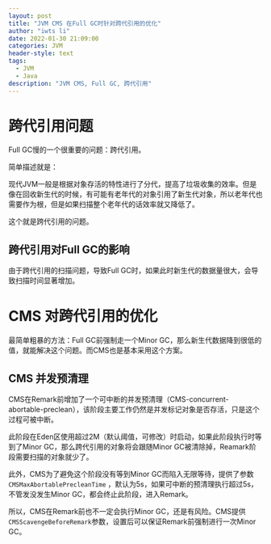 ```yaml
---
layout: post
title: "JVM CMS 在Full GC时针对跨代引用的优化"
author: "iwts li"
date: 2022-01-30 21:09:00
categories: JVM
header-style: text
tags:
  - JVM
  - Java
description: "JVM CMS, Full GC, 跨代引用"
---
```


# 跨代引用问题

Full GC慢的一个很重要的问题：跨代引用。

简单描述就是：

现代JVM一般是根据对象存活的特性进行了分代，提高了垃圾收集的效率。但是像在回收新生代的时候，有可能有老年代的对象引用了新生代对象，所以老年代也需要作为根，但是如果扫描整个老年代的话效率就又降低了。

这个就是跨代引用的问题。

## 跨代引用对Full GC的影响

由于跨代引用的扫描问题，导致Full GC时，如果此时新生代的数据量很大，会导致扫描时间显著增加。

# CMS 对跨代引用的优化

最简单粗暴的方法：Full GC前强制走一个Minor GC，那么新生代数据降到很低的值，就能解决这个问题。而CMS也是基本采用这个方案。

## CMS 并发预清理

CMS在Remark前增加了一个可中断的并发预清理（CMS-concurrent-abortable-preclean），该阶段主要工作仍然是并发标记对象是否存活，只是这个过程可被中断。

此阶段在Eden区使用超过2M（默认阈值，可修改）时启动，如果此阶段执行时等到了Minor GC，那么跨代引用的对象将会跟随Minor GC被清除掉，Reamark阶段需要扫描的对象就少了。

此外，CMS为了避免这个阶段没有等到Minor GC而陷入无限等待，提供了参数```CMSMaxAbortablePrecleanTime``` ，默认为5s，如果可中断的预清理执行超过5s，不管发没发生Minor GC，都会终止此阶段，进入Remark。

所以，CMS在Remark前也不一定会执行Minor GC，还是有风险。CMS提供```CMSScavengeBeforeRemark```参数，设置后可以保证Remark前强制进行一次Minor GC。
